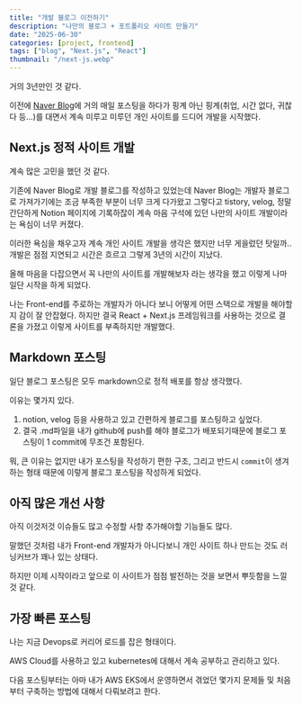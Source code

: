 ```yaml
---
title: "개발 블로그 이전하기"
description: "나만의 블로그 + 포트폴리오 사이트 만들기"
date: "2025-06-30"
categories: [project, frontend]
tags: ["blog", "Next.js", "React"]
thumbnail: "/next-js.webp"
---
```


거의 3년만인 것 같다.

이전에 [Naver Blog](https://blog.naver.com/comstering)에 거의 매일 포스팅을 하다가 핑계 아닌 핑계(취업, 시간 없다, 귀찮다 등...)를 대면서 계속 미루고 미루던 개인 사이트를 드디어 개발을 시작했다.

## Next.js 정적 사이트 개발

계속 많은 고민을 했던 것 같다.

기존에 Naver Blog로 개발 블로그를 작성하고 있었는데 Naver Blog는 개발자 블로그로 가져가기에는 조금 부족한 부분이 너무 크게 다가왔고 그렇다고 tistory, velog, 정말 간단하게 Notion 페이지에 기록하잖이 계속 마음 구석에 있던 나만의 사이트 개발이라는 욕심이 너무 커졌다.

이러한 욕심을 채우고자 계속 개인 사이트 개발을 생각은 했지만 너무 게을렀던 탓일까.. 개발은 점점 지연되고 시간은 흐르고 그렇게 3년의 시간이 지났다.

올해 마음을 다잡으면서 꼭 나만의 사이트를 개발해보자 라는 생각을 했고 이렇게 나마 일단 시작을 하게 되었다.

나는 Front-end를 주로하는 개발자가 아니다 보니 어떻게 어떤 스택으로 개발을 해야할지 감이 잘 안잡혔다. 하지만 결국 React + Next.js 프레임워크를 사용하는 것으로 결론을 가졌고 이렇게 사이트를 부족하지만 개발했다.

## Markdown 포스팅

일단 블로그 포스팅은 모두 markdown으로 정적 배포를 항상 생각했다.

이유는 몇가지 있다.

1. notion, velog 등을 사용하고 있고 간편하게 블로그를 포스팅하고 싶었다.
2. 결국 .md파일을 내가 github에 push를 해야 블로그가 배포되기때문에 블로그 포스팅이 1 commit에 무조건 포함된다.

뭐, 큰 이유는 없지만 내가 포스팅을 작성하기 편한 구조, 그리고 반드시 `commit`이 생겨하는 형태 때문에 이렇게 블로그 포스팅을 작성하게 되었다.

## 아직 많은 개선 사항

아직 이것저것 이슈들도 많고 수정할 사항 추가해야할 기능들도 많다.

말했던 것처럼 내가 Front-end 개발자가 아니다보니 개인 사이트 하나 만드는 것도 러닝커브가 꽤나 있는 상태다.

하지만 이제 시작이라고 앞으로 이 사이트가 점점 발전하는 것을 보면서 뿌듯함을 느낄 것 같다.

## 가장 빠른 포스팅

나는 지금 Devops로 커리어 로드를 잡은 형태이다.

AWS Cloud를 사용하고 있고 kubernetes에 대해서 게속 공부하고 관리하고 있다.

다음 포스팅부터는 아마 내가 AWS EKS에서 운영하면서 겪었던 몇가지 문제들 및 처음부터 구축하는 방법에 대해서 다뤄보려고 한다.
